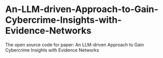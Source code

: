 # An-LLM-driven-Approach-to-Gain-Cybercrime-Insights-with-Evidence-Networks
The open source code for paper: An LLM-driven Approach to Gain Cybercrime Insights with Evidence Networks

